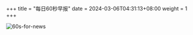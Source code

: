 +++
title = "每日60秒早报"
date = 2024-03-06T04:31:13+08:00
weight = 1
+++

![60s-for-news](/img/zaobao/zaobao.png "由 ALAPI 提供支持")
